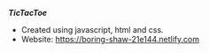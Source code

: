 ***TicTacToe***
- Created using javascript, html and css.
- Website: https://boring-shaw-21e144.netlify.com 